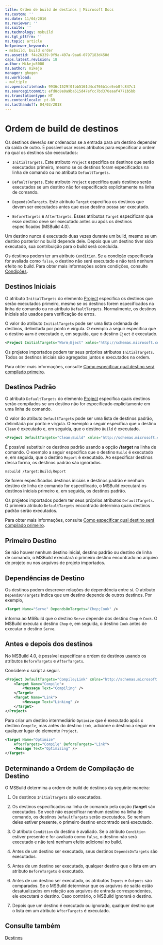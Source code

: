```yaml
---
title: Ordem de build de destinos | Microsoft Docs
ms.custom: ''
ms.date: 11/04/2016
ms.reviewer: ''
ms.suite: ''
ms.technology: msbuild
ms.tgt_pltfrm: ''
ms.topic: article
helpviewer_keywords:
- msbuild, build order
ms.assetid: f4a26339-9f9a-497a-9aa6-0797183d450d
caps.latest.revision: 18
author: Mikejo5000
ms.author: mikejo
manager: ghogen
ms.workload:
- multiple
ms.openlocfilehash: 9936c1529f0fbb5161d4cd766b1ce5eb0fc847c1
ms.sourcegitcommit: efd8c8e0a9ba515d47efcc7bd370eaaf4771b5bb
ms.translationtype: HT
ms.contentlocale: pt-BR
ms.lasthandoff: 04/03/2018
---
```

# <a name="target-build-order"></a>Ordem de build de destinos
Os destinos deverão ser ordenados se a entrada para um destino depender da saída de outro. É possível usar esses atributos para especificar a ordem na qual os destinos são executados:  
  
-   `InitialTargets`. Este atributo `Project` especifica os destinos que serão executados primeiro, mesmo se os destinos foram especificados na linha de comando ou no atributo `DefaultTargets`.  
  
-   `DefaultTargets`. Este atributo `Project` especifica quais destinos serão executados se um destino não for especificado explicitamente na linha de comando.  
  
-   `DependsOnTargets`. Este atributo `Target` especifica os destinos que devem ser executados antes que esse destino possa ser executado.  
  
-   `BeforeTargets` e `AfterTargets`. Esses atributos `Target` especificam que esse destino deve ser executado antes ou após os destinos especificados (MSBuild 4.0).  
  
 Um destino nunca é executado duas vezes durante um build, mesmo se um destino posterior no build depende dele. Depois que um destino tiver sido executado, sua contribuição para o build será concluída.  
  
 Os destinos podem ter um atributo `Condition`. Se a condição especificada for avaliada como `false`, o destino não será executado e não terá nenhum efeito no build. Para obter mais informações sobre condições, consulte [Condições](../msbuild/msbuild-conditions.md).  
  
## <a name="initial-targets"></a>Destinos Iniciais  
 O atributo `InitialTargets` do elemento [Project](../msbuild/project-element-msbuild.md) especifica os destinos que serão executados primeiro, mesmo se os destinos forem especificados na linha de comando ou no atributo `DefaultTargets`. Normalmente, os destinos iniciais são usados para verificação de erros.  
  
 O valor do atributo `InitialTargets` pode ser uma lista ordenada de destinos, delimitada por ponto e vírgula. O exemplo a seguir especifica que o destino `Warm` é executado e, em seguida, que o destino `Eject` é executado.  
  
```xml  
<Project InitialTargets="Warm;Eject" xmlns="http://schemas.microsoft.com/developer/msbuild/2003">  
```  
  
 Os projetos importados podem ter seus próprios atributos `InitialTargets`. Todos os destinos iniciais são agregados juntos e executados na ordem.  
  
 Para obter mais informações, consulte [Como especificar qual destino será compilado primeiro](../msbuild/how-to-specify-which-target-to-build-first.md).  
  
## <a name="default-targets"></a>Destinos Padrão  
 O atributo `DefaultTargets` do elemento [Project](../msbuild/project-element-msbuild.md) especifica quais destinos serão compilados se um destino não for especificado explicitamente em uma linha de comando.  
  
 O valor do atributo `DefaultTargets` pode ser uma lista de destinos padrão, delimitada por ponto e vírgula. O exemplo a seguir especifica que o destino `Clean` é executado e, em seguida, que o destino `Build` é executado.  
  
```xml  
<Project DefaultTargets="Clean;Build" xmlns="http://schemas.microsoft.com/developer/msbuild/2003">  
```  
  
 É possível substituir os destinos padrão usando a opção **/target** na linha de comando. O exemplo a seguir especifica que o destino `Build` é executado e, em seguida, que o destino `Report` é executado. Ao especificar destinos dessa forma, os destinos padrão são ignorados.  
  
 `msbuild /target:Build;Report`  
  
 Se forem especificados destinos iniciais e destinos padrão e nenhum destino de linha de comando for especificado, o MSBuild executará os destinos iniciais primeiro e, em seguida, os destinos padrão.  
  
 Os projetos importados podem ter seus próprios atributos `DefaultTargets`. O primeiro atributo `DefaultTargets` encontrado determina quais destinos padrão serão executados.  
  
 Para obter mais informações, consulte [Como especificar qual destino será compilado primeiro](../msbuild/how-to-specify-which-target-to-build-first.md).  
  
## <a name="first-target"></a>Primeiro Destino  
 Se não houver nenhum destino inicial, destino padrão ou destino de linha de comando, o MSBuild executará o primeiro destino encontrado no arquivo de projeto ou nos arquivos de projeto importados.  
  
## <a name="target-dependencies"></a>Dependências de Destino  
 Os destinos podem descrever relações de dependência entre si. O atributo `DependsOnTargets` indica que um destino depende de outros destinos. Por exemplo,  
  
```xml  
<Target Name="Serve" DependsOnTargets="Chop;Cook" />  
```  
  
 informa ao MSBuild que o destino `Serve` depende dos destino `Chop` e `Cook`. O MSBuild executa o destino `Chop` e, em seguida, o destino `Cook` antes de executar o destino `Serve`.  
  
## <a name="beforetargets-and-after-targets"></a>Antes e depois dos destinos  
 No MSBuild 4.0, é possível especificar a ordem de destinos usando os atributos `BeforeTargets` e `AfterTargets`.  
  
 Considere o script a seguir.  
  
```xml  
<Project DefaultTargets="Compile;Link" xmlns="http://schemas.microsoft.com/developer/msbuild/2003">  
    <Target Name="Compile">  
        <Message Text="Compiling" />  
    </Target>  
    <Target Name="Link">  
        <Message Text="Linking" />  
    </Target>  
</Project>  
```  
  
 Para criar um destino intermediário `Optimize` que é executado após o destino `Compile`, mas antes do destino `Link`, adicione o destino a seguir em qualquer lugar do elemento `Project`.  
  
```xml  
<Target Name="Optimize"   
    AfterTargets="Compile" BeforeTargets="Link">  
    <Message Text="Optimizing" />  
</Target>  
```  
  
## <a name="determining-the-target-build-order"></a>Determinando a Ordem de Compilação de Destino  
 O MSBuild determina a ordem de build de destinos da seguinte maneira:  
  
1.  Os destinos `InitialTargets` são executados.  
  
2.  Os destinos especificados na linha de comando pela opção **/target** são executados. Se você não especificar nenhum destino na linha de comando, os destinos `DefaultTargets` serão executados. Se nenhum deles estiver presente, o primeiro destino encontrado será executado.  
  
3.  O atributo `Condition` do destino é avaliado. Se o atributo `Condition` estiver presente e for avaliado como `false`, o destino não será executado e não terá nenhum efeito adicional no build.
  
4.  Antes de um destino ser executado, seus destinos `DependsOnTargets` são executados.  
  
5.  Antes de um destino ser executado, qualquer destino que o lista em um atributo `BeforeTargets` é executado.  
  
6.  Antes de um destino ser executado, os atributos `Inputs` e `Outputs` são comparados. Se o MSBuild determinar que os arquivos de saída estão desatualizados em relação aos arquivos de entrada correspondentes, ele executará o destino. Caso contrário, o MSBuild ignorará o destino.  
  
7.  Depois que um destino é executado ou ignorado, qualquer destino que o lista em um atributo `AfterTargets` é executado.  
  
## <a name="see-also"></a>Consulte também  
 [Destinos](../msbuild/msbuild-targets.md)